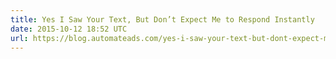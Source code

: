 ```yaml
---
title: Yes I Saw Your Text, But Don’t Expect Me to Respond Instantly
date: 2015-10-12 18:52 UTC
url: https://blog.automateads.com/yes-i-saw-your-text-but-dont-expect-me-to-respond-instantly/
---
```



